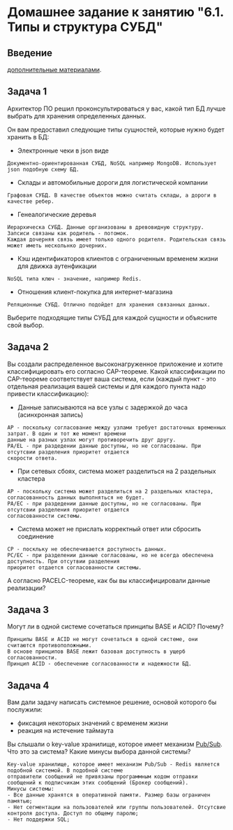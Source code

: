 # Домашнее задание к занятию "6.1. Типы и структура СУБД"

## Введение

[дополнительные материалами](https://github.com/netology-code/virt-homeworks/tree/master/additional/README.md).

## Задача 1

Архитектор ПО решил проконсультироваться у вас, какой тип БД 
лучше выбрать для хранения определенных данных.

Он вам предоставил следующие типы сущностей, которые нужно будет хранить в БД:

- Электронные чеки в json виде
```
Документно-ориентированная СУБД, NoSQL например MongoDB. Использует json подобную схему БД.
```
- Склады и автомобильные дороги для логистической компании
```
Графовая СУБД. В качестве объектов можно считать склады, а дороги в качестве ребер.
```
- Генеалогические деревья
```
Иерархическа СУБД. Данные организованы в древовидную структуру. Запсиси связаны как родитель - потомок.
Каждая дочерняя связь имеет только одного родителя. Родительская связь может иметь нескольнко дочерних.
```
- Кэш идентификаторов клиентов с ограниченным временем жизни для движка аутенфикации
```
NoSQL типа ключ - значение, например Redis. 
```
- Отношения клиент-покупка для интернет-магазина
```
Реляционные СУБД. Отлично подойдет для хранения связанных данных.
```

Выберите подходящие типы СУБД для каждой сущности и объясните свой выбор.

## Задача 2

Вы создали распределенное высоконагруженное приложение и хотите классифицировать его согласно 
CAP-теореме. Какой классификации по CAP-теореме соответствует ваша система, если 
(каждый пункт - это отдельная реализация вашей системы и для каждого пункта надо привести классификацию):

- Данные записываются на все узлы с задержкой до часа (асинхронная запись)
```
AP - поскольку согласование между узлами требует достаточных временных затрат. В один и тот же момент времени
данные на разных узлах могут противоречить друг другу.
PA/EL - при раздедении данные доступны, но не согласованы. При отсутсвии разделения приоритет отдается
скорости ответа.
```
- При сетевых сбоях, система может разделиться на 2 раздельных кластера
```
AP - поскольку система может разделиться на 2 раздельных кластера, согласованность данных выполняться не будет.
PA/EC - при раздедении данные доступны, но не согласованы. При отсутсвии разделения приоритет отдается
согласованности системы.
```
- Система может не прислать корректный ответ или сбросить соединение
```
CP - поскльку не обеспечивается доступность данных.
PC/EC - при разделении данные согласованы, но не всегда обеспечена доступность. При отсутвии разделения 
приоритет отдается согласованности системы.
```

А согласно PACELC-теореме, как бы вы классифицировали данные реализации?

## Задача 3

Могут ли в одной системе сочетаться принципы BASE и ACID? Почему?

```
Принципы BASE и ACID не могут сочетаться в одной системе, они считаются противоположными.
В основе принципов BASE лежит базовая доступность в ущерб согласованности. 
Принцип ACID - обеспечение согласованности и надежности БД.
```

## Задача 4

Вам дали задачу написать системное решение, основой которого бы послужили:

- фиксация некоторых значений с временем жизни
- реакция на истечение таймаута

Вы слышали о key-value хранилище, которое имеет механизм [Pub/Sub](https://habr.com/ru/post/278237/). 
Что это за система? Какие минусы выбора данной системы?
```
Key-value хранилище, которое имеет механизм Pub/Sub - Redis является подобной системой. В подобной системе
отправители сообщений не привязаны программным кодом отправки сообщений к подписчикам этих сообщений (Брокер сообщений).
Минусы системы:
- Все данные хранятся в оперативной памяти. Размер базы ограничен памятью;
- Нет сегментации на пользователей или группы пользователей. Отсутсвие контроля доступа. Доступ по общему паролю;
- Нет поддержки SQL;
```